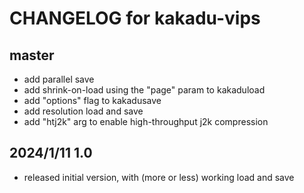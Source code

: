 # CHANGELOG for kakadu-vips

## master

- add parallel save
- add shrink-on-load using the "page" param to kakaduload
- add "options" flag to kakadusave
- add resolution load and save
- add "htj2k" arg to enable high-throughput j2k compression

## 2024/1/11 1.0

- released initial version, with (more or less) working load and save
